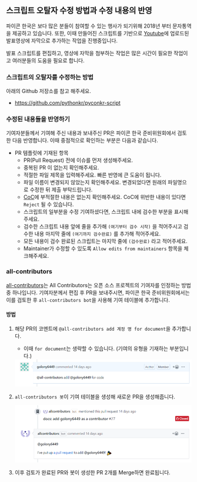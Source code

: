 ## 스크립트 오탈자 수정 방법과 수정 내용의 반영

 파이콘 한국은 보다 많은 분들이 참여할 수 있는 행사가 되기위해 2018년 부터 문자통역을 제공하고 있습니다. 또한, 이때 만들어진 스크립트를 기반으로 [Youtube]()에 업로드된 발표영상에 자막으로 추가하는 작업을 진행중입니다.

 발표 스크립트를 편집하고, 영상에 자막을 첨부하는 작업은 많은 시간이 필요한 작업이고 여러분들의 도움을 필요로 합니다.



### 스크립트의 오탈자를 수정하는 방법

아래의 Github 저장소를 참고 해주세요.

* https://github.com/pythonkr/pyconkr-script



### 수정된 내용들을 반영하기

 기여자분들께서 기여해 주신 내용과 보내주신 PR은 파이콘 한국 준비위원회에서 검토한 다음 반영합니다. 이때 중점적으로 확인하는 부분은 다음과 같습니다.

* PR 템플릿에 기재된 항목
  *  PR(Pull Request) 전에 이슈를 먼저 생성해주세요.
  *  중복된 PR 이 없는지 확인해주세요.
  *  적절한 파일 제목을 입력해주세요. 빠른 반영에 큰 도움이 됩니다.
  *  파일 이름이 변경되지 않았는지 확인해주세요. 변경되었다면 원래의 파일명으로 수정한 뒤 제출 부탁드립니다.
  *  [CoC](https://pycon.kr/2020/about/coc/)에 부적절한 내용은 없는지 확인해주세요. CoC에 위반한 내용이 있다면 `Reject` 될 수 있습니다.
  *  스크립트의 일부분을 수정 기여하셨다면, 스크립트 내에 검수한 부분을 표시해주세요.
    - 검수한 스크립트 내용 앞에 줄을 추가해 `(여기부터 검수 시작)` 을 적어주시고 검수한 내용 마지막 줄에 `(여기까지 검수완료)` 를 추가해 적어주세요.
    - 모든 내용이 검수 완료된 스크립트는 마지막 줄에 `(검수완료)` 라고 적어주세요.
  *  Maintainer가 수정할 수 있도록 `Allow edits from maintainers` 항목을 체크해주세요.



### all-contributors

 [all-contributors](https://github.com/all-contributors/all-contributors)는 All Contributors는 오픈 소스 프로젝트의 기여자를 인정하는 방법 중 하나입니다. 기여자분께서 편집 후 PR을 보내주시면, 파이콘 한국 준비위원회에서는 이를 검토한 후 `all-contributors bot`을 사용해 기여 테이블에 추가합니다.

#### 방법

1. 해당 PR의 코멘트에 `@all-contributors add 계정 명 for document`을 추가합니다.

   * 이때 `for document`는 생략할 수 있습니다. (기여의 유형을 기재하는 부분입니다.)

   <img src="./images/all-contributor-bot-example.png" alt="예시" style="zoom:60%;" />

2. `all-contributors 봇`이 기여 테이블을 생성해 새로운 PR을 생성해줍니다.

   <img src="./images/all-contributor-bot-working.png" alt="all-contributors 봇의 동작 예시" style="zoom:60%;" />

3. 이후 검토가 완료된 PR와 봇이 생성한 PR 2개를 Merge하면 완료됩니다.